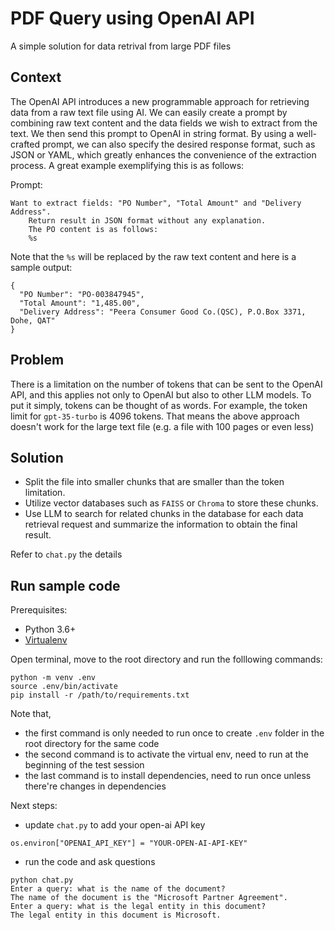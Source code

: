 # PDF Query using OpenAI API

A simple solution for data retrival from large PDF files

## Context
The OpenAI API introduces a new programmable approach for retrieving data from a raw text file using AI. We can easily create a prompt by combining raw text content and the data fields we wish to extract from the text. We then send this prompt to OpenAI in string format. By using a well-crafted prompt, we can also specify the desired response format, such as JSON or YAML, which greatly enhances the convenience of the extraction process. A great example exemplifying this is as follows:

Prompt:
```
Want to extract fields: "PO Number", "Total Amount" and "Delivery Address".
    Return result in JSON format without any explanation. 
    The PO content is as follows:
    %s
```
Note that the `%s` will be replaced by the raw text content and here is a sample output:
```
{
  "PO Number": "PO-003847945",
  "Total Amount": "1,485.00",
  "Delivery Address": "Peera Consumer Good Co.(QSC), P.O.Box 3371, Dohe, QAT"
}
```

## Problem
There is a limitation on the number of tokens that can be sent to the OpenAI API, and this applies not only to OpenAI but also to other LLM models. To put it simply, tokens can be thought of as words. For example, the token limit for `gpt-35-turbo` is 4096 tokens. That means the above approach doesn't work for the large text file (e.g. a file with 100 pages or even less)

## Solution
- Split the file into smaller chunks that are smaller than the token limitation.
- Utilize vector databases such as `FAISS` or `Chroma` to store these chunks.
- Use LLM to search for related chunks in the database for each data retrieval request and summarize the information to obtain the final result.

Refer to `chat.py` the details

## Run sample code
Prerequisites:
- Python 3.6+
- [Virtualenv](https://docs.python.org/3/library/venv.html)

Open terminal, move to the root directory and run the folllowing commands:
```
python -m venv .env
source .env/bin/activate
pip install -r /path/to/requirements.txt
```
Note that,
- the first command is only needed to run once to create `.env` folder in the root directory for the same code
- the second command is to activate the virtual env, need to run at the beginning of the test session
- the last command is to install dependencies, need to run once unless there're changes in dependencies

Next steps:
- update `chat.py` to add your open-ai API key
```
os.environ["OPENAI_API_KEY"] = "YOUR-OPEN-AI-API-KEY"
```
- run the code and ask questions
```
python chat.py 
Enter a query: what is the name of the document?
The name of the document is the "Microsoft Partner Agreement".
Enter a query: what is the legal entity in this document?
The legal entity in this document is Microsoft.
```